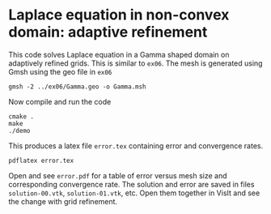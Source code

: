 # Laplace equation in non-convex domain: adaptive refinement

This code solves Laplace equation in a Gamma shaped domain on adaptively refined grids. This is similar to `ex06`. The mesh is generated using Gmsh using the geo file in `ex06`
```
gmsh -2 ../ex06/Gamma.geo -o Gamma.msh
```
Now compile and run the code
```
cmake .
make
./demo
```
This produces a latex file `error.tex` containing error and convergence rates.
```
pdflatex error.tex
```
Open and see `error.pdf` for a table of error versus mesh size and corresponding convergence rate. The solution and error are saved in files `solution-00.vtk`, `solution-01.vtk`, etc. Open them together in VisIt and see the change with grid refinement.
